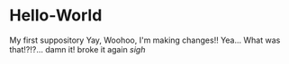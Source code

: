 # Hello-World
My first suppository
Yay, Woohoo, I'm making changes!! Yea... What was that!?!?... damn it! broke it again *sigh*
